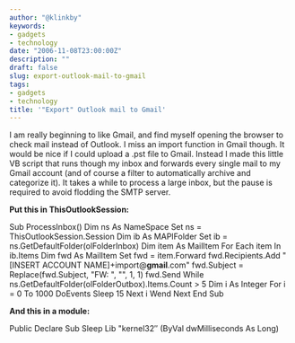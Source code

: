 ```yaml
---
author: "@klinkby"
keywords:
- gadgets
- technology
date: "2006-11-08T23:00:00Z"
description: ""
draft: false
slug: export-outlook-mail-to-gmail
tags:
- gadgets
- technology
title: '"Export" Outlook mail to Gmail'
---
```



I am really beginning to like Gmail, and find myself opening the browser to check mail instead of Outlook. I miss an import function in Gmail though. It would be nice if I could upload a .pst file to Gmail. Instead I made this little VB script that runs though my inbox and forwards every single mail to my Gmail account (and of course a filter to automatically archive and categorize it). It takes a while to process a large inbox, but the pause is required to avoid flodding the SMTP server.   

**Put this in ThisOutlookSession:**

 <span class="kwrd">Sub</span> ProcessInbox() <span class="kwrd">Dim</span> ns <span class="kwrd">As</span> <span class="kwrd">NameSpace</span> <span class="kwrd">Set</span> ns = ThisOutlookSession.Session <span class="kwrd">Dim</span> ib <span class="kwrd">As</span> MAPIFolder <span class="kwrd">Set</span> ib = ns.GetDefaultFolder(olFolderInbox) <span class="kwrd">Dim</span> item <span class="kwrd">As</span> MailItem <span class="kwrd">For</span> <span class="kwrd">Each</span> item <span class="kwrd">In</span> ib.Items <span class="kwrd">Dim</span> fwd <span class="kwrd">As</span> MailItem <span class="kwrd">Set</span> fwd = item.Forward fwd.Recipients.Add <span class="str">"[INSERT ACCOUNT NAME]+import@**gmail**.com"</span> fwd.Subject = Replace(fwd.Subject, <span class="str">"FW: "</span>, <span class="str">""</span>, 1, 1) fwd.Send <span class="kwrd">While</span> ns.GetDefaultFolder(olFolderOutbox).Items.Count > 5 <span class="kwrd">Dim</span> i <span class="kwrd">As</span> <span class="kwrd">Integer</span> <span class="kwrd">For</span> i = 0 <span class="kwrd">To</span> 1000 DoEvents Sleep 15 <span class="kwrd">Next</span> i <span class="kwrd">Wend</span> <span class="kwrd">Next</span> <span class="kwrd">End</span> <span class="kwrd">Sub</span> 

**And this in a module:**   

 <span class="kwrd">Public</span> <span class="kwrd">Declare</span> <span class="kwrd">Sub</span> Sleep <span class="kwrd">Lib</span> <span class="str">"kernel32″</span> (<span class="kwrd">ByVal</span> dwMilliseconds <span class="kwrd">As</span> <span class="kwrd">Long</span>)

